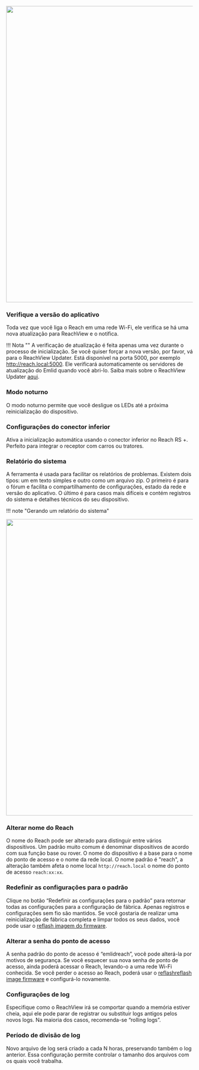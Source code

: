 <p style="text-align:center" ><img src="../img/reachview/settings/settings.png" style="width: 800px;" /></p>

### Verifique a versão do aplicativo  
Toda vez que você liga o Reach em uma rede Wi-Fi, ele verifica se há uma nova atualização para ReachView e o notifica.

!!! Nota ""
    A verificação de atualização é feita apenas uma vez durante o processo de inicialização. Se você quiser forçar a nova versão, por favor, vá para o ReachView Updater. Está disponível na porta 5000, por exemplo http://reach.local:5000. Ele verificará automaticamente os servidores de atualização do Emlid quando você abri-lo. Saiba mais sobre o ReachView Updater [aqui](updater).

### Modo noturno
O modo noturno permite que você desligue os LEDs até a próxima reinicialização do dispositivo.

### Configurações do conector inferior
Ativa a inicialização automática usando o conector inferior no Reach RS +. Perfeito para integrar o receptor com carros ou tratores.

### Relatório do sistema
A ferramenta é usada para facilitar os relatórios de problemas. Existem dois tipos: um em texto simples e outro como um arquivo zip. O primeiro é para o fórum e facilita o compartilhamento de configurações, estado da rede e versão do aplicativo. O último é para casos mais difíceis e contém registros do sistema e detalhes técnicos do seu dispositivo.

!!! note "Gerando um relatório do sistema"
	<p style="text-align:center"><img src="../img/reachview/settings/system-report.gif" style="width: 800px;" /></p>

### Alterar nome do Reach  
O nome do Reach pode ser alterado para distinguir entre vários dispositivos. Um padrão muito comum é denominar dispositivos de acordo com sua função base ou rover. O nome do dispositivo é a base para o nome do ponto de acesso e o nome da rede local. O nome padrão é "reach", a alteração também afeta o nome local `http://reach.local` o nome do ponto de acesso `reach:xx:xx`.

### Redefinir as configurações para o padrão  
Clique no botão “Redefinir as configurações para o padrão” para retornar todas as configurações para a configuração de fábrica. Apenas registros e configurações sem fio são mantidos. Se você gostaria de realizar uma reinicialização de fábrica completa e limpar todos os seus dados, você pode usar o [reflash imagem do firmware](firmware-reflashing).

### Alterar a senha do ponto de acesso
A senha padrão do ponto de acesso é “emlidreach”, você pode alterá-la por motivos de segurança. Se você esquecer sua nova senha de ponto de acesso, ainda poderá acessar o Reach, levando-o a uma rede Wi-Fi conhecida. Se você perder o acesso ao Reach, poderá usar o [reflashreflash image firmware](firmware-reflashing) e configurá-lo novamente.

### Configurações de log
Especifique como o ReachView irá se comportar quando a memória estiver cheia, aqui ele pode parar de registrar ou substituir logs antigos pelos novos logs. Na maioria dos casos, recomenda-se “rolling logs”.

### Período de divisão de log
Novo arquivo de log será criado a cada N horas, preservando também o log anterior. Essa configuração permite controlar o tamanho dos arquivos com os quais você trabalha.
